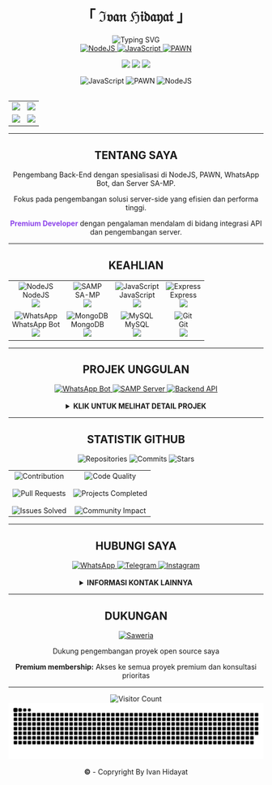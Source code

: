 # <div align="center">｢ ℑ𝔳𝔞𝔫 ℌ𝔦𝔡𝔞𝔶𝔞𝔱 ｣</div>

<div align="center">
  <img src="https://readme-typing-svg.herokuapp.com?font=Fira+Code&pause=1000&color=8C43EA&center=true&vCenter=true&random=false&width=435&lines=Backend+Developer;NodeJS+Developer;PAWN+Developer;WhatsApp+Bot+Developer;SAMP+Server+Developer" alt="Typing SVG" />
</div>

<div align="center">
  <a href="#">
    <img src="https://img.shields.io/badge/NodeJS-339933?style=for-the-badge&logo=nodedotjs&logoColor=white" alt="NodeJS">
  </a>
  <a href="#">
    <img src="https://img.shields.io/badge/JavaScript-F7DF1E?style=for-the-badge&logo=javascript&logoColor=black" alt="JavaScript">
  </a>
  <a href="#">
    <img src="https://img.shields.io/badge/PAWN-5C2D91?style=for-the-badge&logo=pawn&logoColor=white" alt="PAWN">
  </a>
</div>

<div align="center">
  <p>
    <img src="https://img.shields.io/badge/Rating-10%2F10-gold?style=flat-square&labelColor=black">
    <img src="https://img.shields.io/badge/Profil_Dilihat-1000+-8C43EA?style=flat-square&labelColor=black">
    <img src="https://img.shields.io/badge/Followers-100+-8C43EA?style=flat-square&labelColor=black">
  </p>
</div>

<div align="center">
  <img src="https://img.shields.io/badge/Bahasa_Utama-JavaScript-F7DF1E?style=for-the-badge&labelColor=black" alt="JavaScript">
  <img src="https://img.shields.io/badge/Bahasa_Utama-PAWN-5C2D91?style=for-the-badge&labelColor=black" alt="PAWN">
  <img src="https://img.shields.io/badge/Bahasa_Utama-NodeJS-339933?style=for-the-badge&labelColor=black" alt="NodeJS">
</div>

<br>

<div align="center">
  <table>
    <tr>
      <td align="center">
        <img src="https://img.shields.io/badge/Experience-Experienced_Developer-4CAF50?style=for-the-badge&labelColor=black">
      </td>
      <td align="center">
        <img src="https://img.shields.io/badge/Stars-50+-FFD700?style=for-the-badge&labelColor=black">
      </td>
    </tr>
    <tr>
      <td align="center">
        <img src="https://img.shields.io/badge/Commits-500+-00BCD4?style=for-the-badge&labelColor=black">
      </td>
      <td align="center">
        <img src="https://img.shields.io/badge/Repositories-20+-9C27B0?style=for-the-badge&labelColor=black">
      </td>
    </tr>
  </table>
</div>

---

## <div align="center">TENTANG SAYA</div>

<div align="center">
  <p>Pengembang Back-End dengan spesialisasi di NodeJS, PAWN, WhatsApp Bot, dan Server SA-MP.</p>
  <p>Fokus pada pengembangan solusi server-side yang efisien dan performa tinggi.</p>
  <p><span style="color:#8C43EA"><b>Premium Developer</b></span> dengan pengalaman mendalam di bidang integrasi API dan pengembangan server.</p>
</div>

---

## <div align="center">KEAHLIAN</div>

<div align="center">
  <table>
    <tr>
      <td align="center">
        <img src="https://cdn.jsdelivr.net/gh/devicons/devicon/icons/nodejs/nodejs-original.svg" width="40" height="40" alt="NodeJS"/>
        <br>NodeJS
        <br><img src="https://img.shields.io/badge/Level-Expert-339933">
      </td>
      <td align="center">
        <img src="https://img.shields.io/badge/SA--MP-5865F2?style=for-the-badge&logoColor=white" width="80" height="25" alt="SAMP"/>
        <br>SA-MP
        <br><img src="https://img.shields.io/badge/Level-Expert-5865F2">
      </td>
      <td align="center">
        <img src="https://cdn.jsdelivr.net/gh/devicons/devicon/icons/javascript/javascript-original.svg" width="40" height="40" alt="JavaScript"/>
        <br>JavaScript
        <br><img src="https://img.shields.io/badge/Level-Expert-F7DF1E">
      </td>
      <td align="center">
        <img src="https://img.shields.io/badge/Express-000000?style=for-the-badge&logo=express&logoColor=white" width="80" height="25" alt="Express"/>
        <br>Express
        <br><img src="https://img.shields.io/badge/Level-Advanced-000000">
      </td>
    </tr>
    <tr>
      <td align="center">
        <img src="https://upload.wikimedia.org/wikipedia/commons/thumb/6/6b/WhatsApp.svg/2044px-WhatsApp.svg.png" width="40" height="40" alt="WhatsApp"/>
        <br>WhatsApp Bot
        <br><img src="https://img.shields.io/badge/Level-Expert-25D366">
      </td>
      <td align="center">
        <img src="https://cdn.jsdelivr.net/gh/devicons/devicon/icons/mongodb/mongodb-original.svg" width="40" height="40" alt="MongoDB"/>
        <br>MongoDB
        <br><img src="https://img.shields.io/badge/Level-Advanced-47A248">
      </td>
      <td align="center">
        <img src="https://cdn.jsdelivr.net/gh/devicons/devicon/icons/mysql/mysql-original.svg" width="40" height="40" alt="MySQL"/>
        <br>MySQL
        <br><img src="https://img.shields.io/badge/Level-Advanced-4479A1">
      </td>
      <td align="center">
        <img src="https://cdn.jsdelivr.net/gh/devicons/devicon/icons/git/git-original.svg" width="40" height="40" alt="Git"/>
        <br>Git
        <br><img src="https://img.shields.io/badge/Level-Advanced-F05032">
      </td>
    </tr>
  </table>
</div>

---

## <div align="center">PROJEK UNGGULAN</div>

<div align="center">
  <a href="#">
    <img src="https://img.shields.io/badge/WhatsApp_Bot-25D366?style=for-the-badge&logo=whatsapp&logoColor=white&logoWidth=20" alt="WhatsApp Bot">
  </a>
  <a href="#">
    <img src="https://img.shields.io/badge/SAMP_Server-5865F2?style=for-the-badge&logo=discord&logoColor=white&logoWidth=20" alt="SAMP Server">
  </a>
  <a href="#">
    <img src="https://img.shields.io/badge/Backend_API-000000?style=for-the-badge&logo=fastapi&logoColor=white&logoWidth=20" alt="Backend API">
  </a>
</div>

<div align="center">
  <br>
  <details>
    <summary><b>KLIK UNTUK MELIHAT DETAIL PROJEK</b></summary>
    <br>
    <table>
      <tr>
        <td>
          <h3>WhatsApp Bot Premium</h3>
          <p>Bot WhatsApp multifungsi dengan fitur otomatisasi, AI, dan pemrosesan data.</p>
          <p><b>Teknologi:</b> NodeJS, Baileys, MongoDB, Express</p>
        </td>
      </tr>
      <tr>
        <td>
          <h3>Server SA-MP Pro</h3>
          <p>Server SA-MP dengan fitur roleplay, sistem ekonomi, dan integrasi database.</p>
          <p><b>Teknologi:</b> PAWN, MySQL, Server Management</p>
        </td>
      </tr>
      <tr>
        <td>
          <h3>Backend API Premium</h3>
          <p>Sistem backend API dengan performa tinggi untuk aplikasi berbasis web dan mobile.</p>
          <p><b>Teknologi:</b> NodeJS, Express, MongoDB, REST API</p>
        </td>
      </tr>
    </table>
  </details>
</div>

---

## <div align="center">STATISTIK GITHUB</div>

<div align="center">
  <img src="https://img.shields.io/badge/Repositories-20+-4169E1?style=for-the-badge&labelColor=black" alt="Repositories">
  <img src="https://img.shields.io/badge/Commits-500+-4CAF50?style=for-the-badge&labelColor=black" alt="Commits">
  <img src="https://img.shields.io/badge/Stars-50+-FFD700?style=for-the-badge&labelColor=black" alt="Stars">
</div>

<div align="center">
  <table border="0">
    <tr>
      <td align="center">
        <div align="center">
          <img src="https://img.shields.io/badge/Contribution-Active-4CAF50?style=for-the-badge&labelColor=black" alt="Contribution">
          <br>
          <br>
          <img src="https://img.shields.io/badge/Pull_Requests-25+-2196F3?style=for-the-badge&labelColor=black" alt="Pull Requests">
          <br>
          <br>
          <img src="https://img.shields.io/badge/Issues_Solved-30+-FF5722?style=for-the-badge&labelColor=black" alt="Issues Solved">
        </div>
      </td>
      <td align="center">
        <div align="center">
          <img src="https://img.shields.io/badge/Code_Quality-Excellent-4CAF50?style=for-the-badge&labelColor=black" alt="Code Quality">
          <br>
          <br>
          <img src="https://img.shields.io/badge/Projects_Completed-15+-9C27B0?style=for-the-badge&labelColor=black" alt="Projects Completed">
          <br>
          <br>
          <img src="https://img.shields.io/badge/Community_Impact-High-FFC107?style=for-the-badge&labelColor=black" alt="Community Impact">
        </div>
      </td>
    </tr>
  </table>
</div>

---

## <div align="center">HUBUNGI SAYA</div>

<div align="center">
  <a href="https://wa.me/6285747409383?text=Hallo+I+want+to+ask+something+about+the+script" target="_blank">
    <img src="https://img.shields.io/badge/WhatsApp-25D366?style=for-the-badge&logo=whatsapp&logoColor=white" alt="WhatsApp">
  </a>
  <a href="https://t.me/reijixor" target="_blank">
    <img src="https://img.shields.io/badge/Telegram-2CA5E0?style=for-the-badge&logo=telegram&logoColor=white" alt="Telegram">
  </a>
  <a href="https://instagram.com/ivann.hidyaat" target="_blank">
    <img src="https://img.shields.io/badge/Instagram-E4405F?style=for-the-badge&logo=instagram&logoColor=white" alt="Instagram">
  </a>
</div>

<div align="center">
  <br>
  <details>
    <summary><b>INFORMASI KONTAK LAINNYA</b></summary>
    <br>
    <table>
      <tr>
        <td>
          <h3>Untuk Keperluan Bisnis</h3>
          <p>Hubungi saya melalui email bisnis di <b>aiovannn@gmail.com</b></p>
        </td>
      </tr>
      <tr>
        <td>
          <h3>Jam Kerja</h3>
          <p>Senin - Jumat: 09:00 - 17:00 WIB</p>
        </td>
      </tr>
      <tr>
        <td>
          <h3>Portfolio Website</h3>
          <p>Kunjungi <a href="#">website.com</a> untuk melihat karya lengkap</p>
        </td>
      </tr>
    </table>
  </details>
</div>

---

## <div align="center">DUKUNGAN</div>

<div align="center">
  <a href="https://saweria.co/ivannhidayat" target="_blank">
    <img src="https://img.shields.io/badge/Saweria-FFDD00?style=for-the-badge&logo=buy-me-a-coffee&logoColor=black" alt="Saweria">
  </a>
</div>

<div align="center">
  <p>Dukung pengembangan proyek open source saya</p>
  <p><b>Premium membership:</b> Akses ke semua proyek premium dan konsultasi prioritas</p>
</div>

---

<div align="center">
  <img src="https://img.shields.io/badge/Visitor_Count-1000+-8C43EA?style=for-the-badge&labelColor=black" alt="Visitor Count">
</div>

<div align="center">
  <img src="https://raw.githubusercontent.com/platane/platane/output/github-contribution-grid-snake-dark.svg" alt="Snake animation" />
</div>

<div align="center">
  <p><b>©</b> - Copryright By Ivan Hidayat</p>
</div>
